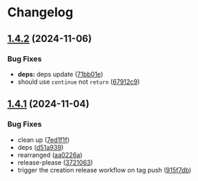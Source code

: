 # Changelog

## [1.4.2](https://github.com/mynaparrot/plugNmeet-recorder/compare/v1.4.1...v1.4.2) (2024-11-06)


### Bug Fixes

* **deps:** deps update ([71bb01e](https://github.com/mynaparrot/plugNmeet-recorder/commit/71bb01e74e604a864175e24a25363a47851bfc66))
* should use `continue` not `return` ([67912c9](https://github.com/mynaparrot/plugNmeet-recorder/commit/67912c9cca3131b38b309e7b8ea8d7de4ad95750))

## [1.4.1](https://github.com/mynaparrot/plugNmeet-recorder/compare/v1.4.0...v1.4.1) (2024-11-04)


### Bug Fixes

* clean up ([7ed1f1f](https://github.com/mynaparrot/plugNmeet-recorder/commit/7ed1f1fdd3768ffb87a2cf23483c6e55d0ef4e2a))
* deps ([d51a939](https://github.com/mynaparrot/plugNmeet-recorder/commit/d51a939af20627b395a2efd3abef9eb4fa370b06))
* rearranged ([aa0226a](https://github.com/mynaparrot/plugNmeet-recorder/commit/aa0226a7a1ebd0db5ceccbdeb665e66f8b552a18))
* release-please ([3721063](https://github.com/mynaparrot/plugNmeet-recorder/commit/37210630b7d68f28fd0a8564c62b3077112a27c4))
* trigger the creation release workflow on tag push ([915f7db](https://github.com/mynaparrot/plugNmeet-recorder/commit/915f7db75a354977447b5d1d798ef51431c41db1))
